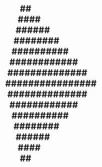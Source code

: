 <h1>
&nbsp;&nbsp;&nbsp;&nbsp;&nbsp;&nbsp;&nbsp;##<br>
&nbsp;&nbsp;&nbsp;&nbsp;&nbsp;&nbsp;####<br>
&nbsp;&nbsp;&nbsp;&nbsp;&nbsp;######<br>
&nbsp;&nbsp;&nbsp;&nbsp;########<br>
&nbsp;&nbsp;&nbsp;##########<br>
&nbsp;&nbsp;############<br>
&nbsp;##############<br>
################<br>
&nbsp;##############<br>
&nbsp;&nbsp;############<br>
&nbsp;&nbsp;&nbsp;##########<br>
&nbsp;&nbsp;&nbsp;&nbsp;########<br>
&nbsp;&nbsp;&nbsp;&nbsp;&nbsp;######<br>
&nbsp;&nbsp;&nbsp;&nbsp;&nbsp;&nbsp;####<br>
&nbsp;&nbsp;&nbsp;&nbsp;&nbsp;&nbsp;&nbsp;##<br>

</h1>
